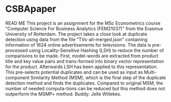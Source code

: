 # CSBApaper
READ ME 
This project is an assignment for the MSc Econometrics course "Computer Science For Business Analytics (FEM21037)" from the Erasmus University of Rotterdam. The project takes a close look at duplicate detection using data from the file "TVs-all-merged.json" containing information of 1624 online advertisements for televisions. The data is pre-processed using Locality-Sensitive Hashing (LSH) to reduce the number of comparisons to be made. First, model-words are extracted from product title and key value pairs and trans-formed into binary vector representation for the product. Afterwards LSH has been applied to this representation. This pre-selects potential duplicates and can be used as input as Multi-component Similarity Method (MSM), which is the final step of the duplicate detection method and finds the duplicates. Compared to original MSM, the number of needed computa-tions can be reduced but this method does not outperform the MSMP+ method. Buddy: Jelle Willekes. 
